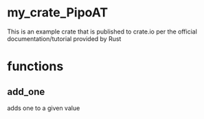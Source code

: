 # my_crate_PipoAT
This is an example crate that is published to crate.io per the official documentation/tutorial provided by Rust
# functions
## add_one
adds one to a given value